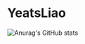 # YeatsLiao

![Anurag's GitHub stats](https://github-readme-stats.vercel.app/api?username=YeatsLiao&show_icons=true&theme=tokyonight)
